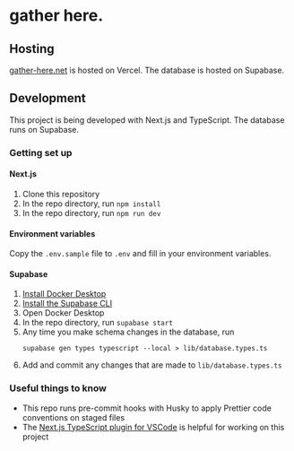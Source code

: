 # gather here.

## Hosting

[gather-here.net](https://gather-here.net) is hosted on Vercel. The database is hosted on Supabase.

## Development

This project is being developed with Next.js and TypeScript. The database runs on Supabase.

### Getting set up

#### Next.js

1. Clone this repository
1. In the repo directory, run `npm install`
1. In the repo directory, run `npm run dev`

#### Environment variables

Copy the `.env.sample` file to `.env` and fill in your environment variables.

#### Supabase

1. [Install Docker Desktop](https://docs.docker.com/desktop/install/mac-install/)
1. [Install the Supabase CLI](https://supabase.com/docs/guides/cli/getting-started)
1. Open Docker Desktop
1. In the repo directory, run `supabase start`
1. Any time you make schema changes in the database, run
   ```
   supabase gen types typescript --local > lib/database.types.ts
   ```
1. Add and commit any changes that are made to `lib/database.types.ts`

### Useful things to know

- This repo runs pre-commit hooks with Husky to apply Prettier code conventions on staged files
- The [Next.js TypeScript plugin for VSCode](https://nextjs.org/docs/app/building-your-application/configuring/typescript#typescript-plugin) is helpful for working on this project
